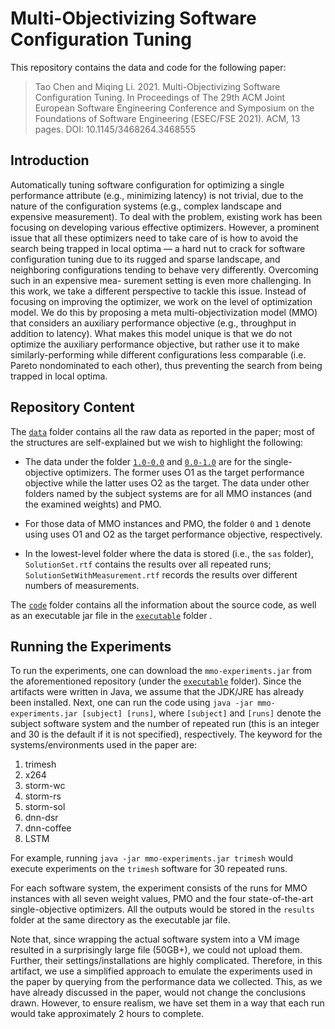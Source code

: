 # Multi-Objectivizing Software Configuration Tuning

This repository contains the data and code for the following paper:

> Tao Chen and Miqing Li. 2021. Multi-Objectivizing Software Configuration Tuning. In Proceedings of The 29th ACM Joint European Software Engineering Conference and Symposium on the Foundations of Software Engineering (ESEC/FSE 2021). ACM, 13 pages. DOI: 10.1145/3468264.3468555

## Introduction

Automatically tuning software configuration for optimizing a single performance attribute (e.g., minimizing latency) is not trivial, due to the nature of the configuration systems (e.g., complex landscape and expensive measurement). To deal with the problem, existing work has been focusing on developing various effective optimizers. However, a prominent issue that all these optimizers need to take care of is how to avoid the search being trapped in local optima — a hard nut to crack for software configuration tuning due to its rugged and sparse landscape, and neighboring configurations tending to behave very differently. Overcoming such in an expensive mea- surement setting is even more challenging. In this work, we take a different perspective to tackle this issue. Instead of focusing on improving the optimizer, we work on the level of optimization model. We do this by proposing a meta multi-objectivization model (MMO) that considers an auxiliary performance objective (e.g., throughput in addition to latency). What makes this model unique is that we do not optimize the auxiliary performance objective, but rather use it to make similarly-performing while different configurations less comparable (i.e. Pareto nondominated to each other), thus preventing the search from being trapped in local optima.


## Repository Content

The [`data`](https://github.com/taochen/mmo-fse-2021/tree/main/data) folder contains all the raw data as reported in the paper; most of the structures are self-explained but we wish to highlight the following:

* The data under the folder [`1.0-0.0`](https://github.com/taochen/mmo-fse-2021/tree/main/data/1.0-0.0) and [`0.0-1.0`](https://github.com/taochen/mmo-fse-2021/tree/main/data/0.0-1.0) are for the single-objective optimizers. The former uses O1 as the target performance objective while the latter uses O2 as the target. The data under other folders named by the subject systems are for all MMO instances (and the examined weights) and PMO.

* For those data of MMO instances and PMO, the folder `0` and `1` denote using uses O1 and O2 as the target performance objective, respectively.

* In the lowest-level folder where the data is stored (i.e., the `sas` folder), `SolutionSet.rtf` contains the results over all repeated runs; `SolutionSetWithMeasurement.rtf` records the results over different numbers of measurements.

The [`code`](https://github.com/taochen/mmo-fse-2021/tree/main/code) folder contains all the information about the source code, as well as an executable jar file in the [`executable`](https://github.com/taochen/mmo-fse-2021/tree/main/executable) folder .


## Running the Experiments

To run the experiments, one can download the `mmo-experiments.jar` from the aforementioned repository (under the [`executable`](https://github.com/taochen/mmo-fse-2021/tree/main/executable) folder). Since the artifacts were written in Java, we assume that the JDK/JRE has already been installed. Next, one can run the code using `java -jar mmo-experiments.jar [subject] [runs]`, where `[subject]` and `[runs]` denote the subject software system and the number of repeated run (this is an integer and 30 is the default if it is not specified), respectively. The keyword for the systems/environments used in the paper are: 

1. trimesh 
1. x264
1. storm-wc
1. storm-rs
1. storm-sol
1. dnn-dsr
1. dnn-coffee
1. LSTM 

For example, running `java -jar mmo-experiments.jar trimesh` would execute experiments on the `trimesh` software for 30 repeated runs.

For each software system, the experiment consists of the runs for MMO instances with all seven weight values, PMO and the four state-of-the-art single-objective optimizers. All the outputs would be stored in the `results` folder at the same directory as the executable jar file.

Note that, since wrapping the actual software system into a VM image resulted in a surprisingly large file (50GB+), we could not upload them. Further, their settings/installations are highly complicated. Therefore, in this artifact, we use a simplified approach to emulate the experiments used in the paper by querying from the performance data we collected. This, as we have already discussed in the paper, would not change the conclusions drawn. However, to ensure realism, we have set them in a way that each run would take approximately 2 hours to complete.



